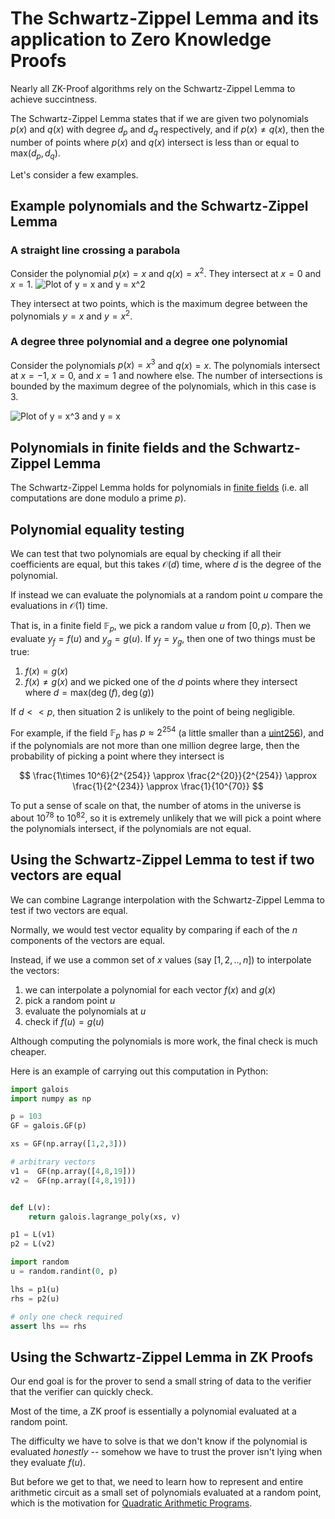 # The Schwartz-Zippel Lemma and its application to Zero Knowledge Proofs

Nearly all ZK-Proof algorithms rely on the Schwartz-Zippel Lemma to achieve succintness.

The Schwartz-Zippel Lemma states that if we are given two polynomials $p(x)$ and $q(x)$ with degree $d_p$ and $d_q$ respectively, and if $p(x) \neq q(x)$, then the number of points where $p(x)$ and $q(x)$ intersect is less than or equal to $\mathsf{max}(d_p, d_q)$.

Let's consider a few examples.

## Example polynomials and the Schwartz-Zippel Lemma
### A straight line crossing a parabola

Consider the polynomial $p(x) = x$ and $q(x) = x^2$. They intersect at $x = 0$ and $x = 1$.
![Plot of y = x and y = x^2](https://pub-32882f615aa84e4a94e1279ccf3ab85a.r2.dev/schwartz-zippel-x-x2-example.png)

They intersect at two points, which is the maximum degree between the polynomials $y = x$ and $y = x^2$.

### A degree three polynomial and a degree one polynomial

Consider the polynomials $p(x) = x^3$ and $q(x) = x$. The polynomials intersect at $x = -1$, $x = 0$, and $x = 1$ and nowhere else. The number of intersections is bounded by the maximum degree of the polynomials, which in this case is 3.

![Plot of y = x^3 and y = x](https://pub-32882f615aa84e4a94e1279ccf3ab85a.r2.dev/schwartz-zippel-x-x3-example.png)


## Polynomials in finite fields and the Schwartz-Zippel Lemma
The Schwartz-Zippel Lemma holds for polynomials in [finite fields](https://www.rareskills.io/post/finite-fields) (i.e. all computations are done modulo a prime $p$).

## Polynomial equality testing
We can test that two polynomials are equal by checking if all their coefficients are equal, but this takes $\mathcal{O}(d)$ time, where $d$ is the degree of the polynomial.

If instead we can evaluate the polynomials at a random point $u$ compare the evaluations in $\mathcal{O}(1)$ time.

That is, in a finite field $\mathbb{F}_{p}$, we pick a random value $u$ from $[0,p)$. Then we evaluate $y_f=f(u)$ and $y_g=g(u)$. If $y_f = y_g$, then one of two things must be true:

1. $f(x) = g(x)$
2. $f(x) \neq g(x)$ and we picked one of the $d$ points where they intersect where $d = \mathsf{max}(\deg(f), \deg(g))$

If $d << p$, then situation 2 is unlikely to the point of being negligible.

For example, if the field $\mathbb{F}_{p}$ has $p \approx 2^{254}$ (a little smaller than a [uint256](https://www.rareskills.io/post/uint-max-value-solidity)), and if the polynomials are not more than one million degree large, then the probability of picking a point where they intersect is

$$
\frac{1\times 10^6}{2^{254}} \approx \frac{2^{20}}{2^{254}} \approx \frac{1}{2^{234}} \approx \frac{1}{10^{70}}
$$

To put a sense of scale on that, the number of atoms in the universe is about $10^{78}$ to $10^{82}$, so it is extremely unlikely that we will pick a point where the polynomials intersect, if the polynomials are not equal.

## Using the Schwartz-Zippel Lemma to test if two vectors are equal

We can combine Lagrange interpolation with the Schwartz-Zippel Lemma to test if two vectors are equal.

Normally, we would test vector equality by comparing if each of the $n$ components of the vectors are equal.

Instead, if we use a common set of $x$ values (say $[1,2,..,n]$) to interpolate the vectors:

1. we can interpolate a polynomial for each vector $f(x)$ and $g(x)$
2. pick a random point $u$
3. evaluate the polynomials at $u$
4. check if $f(u) = g(u)$

Although computing the polynomials is more work, the final check is much cheaper.

Here is an example of carrying out this computation in Python:

```python
import galois
import numpy as np

p = 103
GF = galois.GF(p)

xs = GF(np.array([1,2,3]))

# arbitrary vectors
v1 =  GF(np.array([4,8,19]))
v2 =  GF(np.array([4,8,19]))


def L(v):
    return galois.lagrange_poly(xs, v)

p1 = L(v1)
p2 = L(v2)

import random
u = random.randint(0, p)

lhs = p1(u)
rhs = p2(u)

# only one check required
assert lhs == rhs
```

## Using the Schwartz-Zippel Lemma in ZK Proofs
Our end goal is for the prover to send a small string of data to the verifier that the verifier can quickly check.

Most of the time, a ZK proof is essentially a polynomial evaluated at a random point.

The difficulty we have to solve is that we don't know if the polynomial is evaluated *honestly* -- somehow we have to trust the prover isn't lying when they evaluate $f(u)$.

But before we get to that, we need to learn how to represent and entire arithmetic circuit as a small set of polynomials evaluated at a random point, which is the motivation for [Quadratic Arithmetic Programs](https://www.rareskills.io/post/quadratic-arithmetic-program).
